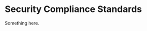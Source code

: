 [title]: # (Security Compliance Standards)
[tags]: # (XXX)
[priority]: # (1865)
# Security Compliance Standards
Something here.
